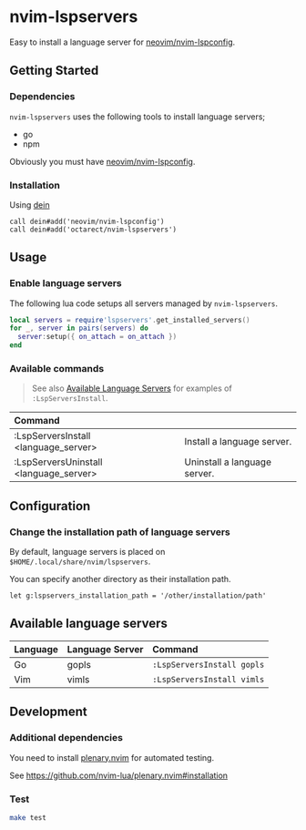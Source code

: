 # nvim-lspservers

Easy to install a language server for [neovim/nvim-lspconfig](https://github.com/neovim/nvim-lspconfig).

## Getting Started

### Dependencies

`nvim-lspservers` uses the following tools to install language servers;

- go
- npm

Obviously you must have [neovim/nvim-lspconfig](https://github.com/neovim/nvim-lspconfig).

### Installation

Using [dein](https://github.com/Shougo/dein.vim)

```nvim
call dein#add('neovim/nvim-lspconfig')
call dein#add('octarect/nvim-lspservers')
```

## Usage

### Enable language servers

The following lua code setups all servers managed by `nvim-lspservers`.

```lua
local servers = require'lspservers'.get_installed_servers()
for _, server in pairs(servers) do
  server:setup({ on_attach = on_attach })
end
```

### Available commands

> See also [Available Language Servers](#available-language-servers) for examples of `:LspServersInstall`.

| Command                                |                              |
|:---------------------------------------|:-----------------------------|
| :LspServersInstall <language_server>   | Install a language server.   |
| :LspServersUninstall <language_server> | Uninstall a language server. |

## Configuration

### Change the installation path of language servers

By default, language servers is placed on `$HOME/.local/share/nvim/lspservers`.

You can specify another directory as their installation path.

```nvim
let g:lspservers_installation_path = '/other/installation/path'
```

## Available language servers

| Language | Language Server | Command                    |
|:---------|:----------------|:---------------------------|
| Go       | gopls           | `:LspServersInstall gopls` |
| Vim      | vimls           | `:LspServersInstall vimls` |

## Development

### Additional dependencies

You need to install [plenary.nvim](https://github.com/nvim-lua/plenary.nvim) for automated testing.

See https://github.com/nvim-lua/plenary.nvim#installation

### Test

```bash
make test
```

